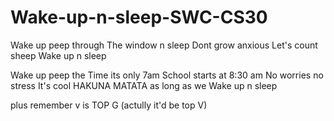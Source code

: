 # Wake-up-n-sleep-SWC-CS30
Wake up peep through
The window n sleep
Dont grow anxious
Let's count sheep
Wake up n sleep

Wake up peep the
Time its only 7am
School starts at 8:30 am
No worries no stress
It's cool
HAKUNA MATATA as long as we 
Wake up n sleep

plus remember v is TOP G (actully it'd be top V)
